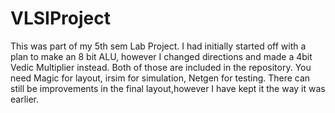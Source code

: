 # VLSIProject
This was part of my 5th sem Lab Project. I had initially started off with a plan to make an 8 bit ALU, however I changed directions and made a 4bit Vedic Multiplier instead. Both of those are included in the repository. You need Magic for layout, irsim for simulation, Netgen for testing. There can still be improvements in the final layout,however I have kept it the way it was earlier.
